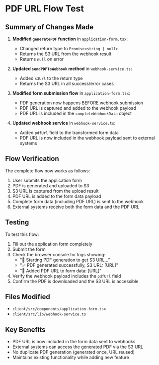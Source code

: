 # PDF URL Flow Test

## Summary of Changes Made

1. **Modified `generatePDF` function** in `application-form.tsx`:
   - Changed return type to `Promise<string | null>`
   - Returns the S3 URL from the webhook result
   - Returns `null` on error

2. **Updated `sendPDFToWebhook` method** in `webhook-service.ts`:
   - Added `s3Url` to the return type
   - Returns the S3 URL in all success/error cases

3. **Modified form submission flow** in `application-form.tsx`:
   - PDF generation now happens BEFORE webhook submission
   - PDF URL is captured and added to the webhook payload
   - PDF URL is included in the `completeWebhookData` object

4. **Updated webhook service** in `webhook-service.ts`:
   - Added `pdfUrl` field to the transformed form data
   - PDF URL is now included in the webhook payload sent to external systems

## Flow Verification

The complete flow now works as follows:

1. User submits the application form
2. PDF is generated and uploaded to S3
3. S3 URL is captured from the upload result
4. PDF URL is added to the form data payload
5. Complete form data (including PDF URL) is sent to the webhook
6. External systems receive both the form data and the PDF URL

## Testing

To test this flow:

1. Fill out the application form completely
2. Submit the form
3. Check the browser console for logs showing:
   - "🚀 Starting PDF generation to get S3 URL..."
   - "✅ PDF generated successfully, S3 URL: [URL]"
   - "📎 Added PDF URL to form data: [URL]"
4. Verify the webhook payload includes the `pdfUrl` field
5. Confirm the PDF is downloaded and the S3 URL is accessible

## Files Modified

- `client/src/components/application-form.tsx`
- `client/src/lib/webhook-service.ts`

## Key Benefits

- PDF URL is now included in the form data sent to webhooks
- External systems can access the generated PDF via the S3 URL
- No duplicate PDF generation (generated once, URL reused)
- Maintains existing functionality while adding new feature
